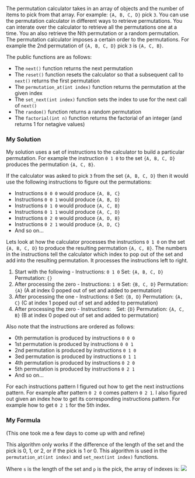 The permutation calculator takes in an array of objects and the number of items to pick from that array. For example: `{A, B, C, D}` pick `3`.  You can use the permutation calculator in different ways to retrieve permutations. You can interate over the calculator to retrieve all the permutations one at a time. You an also retrieve the Nth permutation or a random permutation.  The permutation calculator imposes a certain order to the permutations.  For example the 2nd permutation of `{A, B, C, D}` pick `3` is `{A, C, B}`.

The public functions are as follows:
 - The `next()` function returns the next permutation
 - The `reset()` function resets the calculator so that a subsequent call to `next()` returns the first permutation
 - The `permutation_at(int index)` function returns the permutation at the given index
 - The `set_next(int index)` function sets the index to use for the next call of `next()`
 - The `random()` function returns a random permutation
 - The `factorial(int n)` function returns the factorial of an integer (and returns 1 for netagive values)

### My Solution ###

My solution uses a set of instructions to the calculator to build a particular permutation. For example the instruction `0 1 0` to the set `{A, B, C, D}` produces the permutation `{A, C, B}`.

If the calculator was asked to pick `3` from the set `{A, B, C, D}` then it would use the following instructions to figure out the permutations:

- Instructions `0 0 0` would produce `{A, B, C}`
- Instructions `0 0 1` would produce `{A, B, D}`
- Instructions `0 1 0` would produce `{A, C, B}`
- Instructions `0 1 1` would produce `{A, C, D}`
- Instructions `0 2 0` would produce `{A, D, B}`
- Instructions `0 2 1` would produce `{A, D, C}`
- And so on...

Lets look at how the calculator processes the instructions `0 1 0` on the set `{A, B, C, D}` to produce the resulting permutation `{A, C, B}`. The numbers in the instructions tell the calculator which index to pop out of the set and add into the resulting permutation.  It processes the instructions left to right.
1. Start with the following - Instructions: `0 1 0` Set: `{A, B, C, D}` Permutation: `{}`
2. After processing the zero - Instructions: `1 0` Set: `{B, C, D}` Permutation: `{A}` (A at index 0 poped out of set and added to permutation)
3. After processing the one - Instructions: `0` Set: `{B, D}` Permutation: `{A, C}` (C at index 1 poped out of set and added to permutation)
4. After processing the zero - Instructions: ` ` Set: `{D}` Permutation: `{A, C, B}` (B at index 0 poped out of set and added to permutation)

Also note that the instructions are ordered as follows:
- 0th permutation is produced by instructions `0 0 0`
- 1st permutation is produced by instructions `0 0 1`
- 2nd permutation is produced by instructions `0 1 0`
- 3ed permutation is produced by instructions `0 1 1`
- 4th permutation is produced by instructions `0 2 0`
- 5th permutation is produced by instructions `0 2 1`
- And so on...

For each instructions pattern I figured out how to get the next instructions pattern. For example after pattern `0 2 0` comes pattern `0 2 1`.  I also figured out given an index how to get its corresponding instructions pattern.  For example how to get `0 2 1` for the 5th index.

### My Formula ###
(This one took me a few days to come up with and refine)

This algorithm only works if the difference of the length of the set and the pick is 0, 1, or 2, or if the pick is 1 or 0.
This algorithm is used in the `permutation_at(int index)` and `set_next(int index)` functions.

Where `s` is the length of the set and `p` is the pick, the array of indexes is:
<img src="https://render.githubusercontent.com/render/math?math=f(x) = x%2B\sum_{i = 1}^{p - 1}{10^i - (i%2Bs - p)10^{i - 1} floor(x / (i%2Bs - p)! / round(s / p))}">

